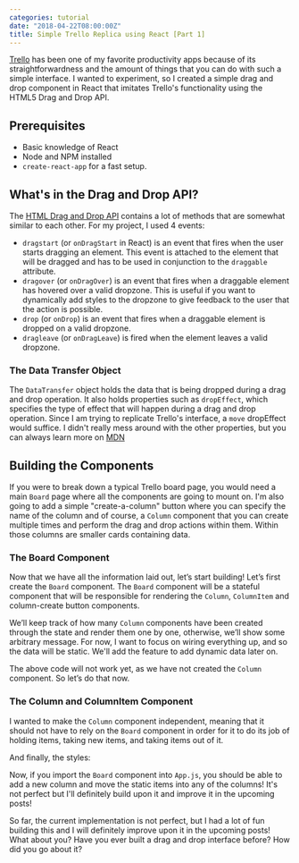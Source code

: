 ```yaml
---
categories: tutorial
date: "2018-04-22T08:00:00Z"
title: Simple Trello Replica using React [Part 1]
---
```


[Trello](https://trello.com/) has been one of my favorite productivity apps because of its straightforwardness and the amount of things that you can do with such a simple interface. I wanted to experiment, so I created a simple drag and drop component in React that imitates Trello's functionality using the HTML5 Drag and Drop API.

## Prerequisites
- Basic knowledge of React
- Node and NPM installed
- `create-react-app` for a fast setup.

## What's in the Drag and Drop API?
The [HTML Drag and Drop API](https://developer.mozilla.org/en-US/docs/Web/API/HTML_Drag_and_Drop_API) contains a lot of methods that are somewhat similar to each other. For my project, I used 4 events:

* `dragstart` (or `onDragStart` in React) is an event that fires when the user starts dragging an element. This event is attached to the element that will be dragged and has to be used in conjunction to the `draggable` attribute.
* `dragover` (or `onDragOver`) is an event that fires when a draggable element has hovered over a valid dropzone. This is useful if you want to dynamically add styles to the dropzone to give feedback to the user that the action is possible.
* `drop` (or `onDrop`) is an event that fires when a draggable element is dropped on a valid dropzone.
* `dragleave` (or `onDragLeave`) is fired when the element leaves a valid dropzone.

### The Data Transfer Object
The `DataTransfer` object holds the data that is being dropped during a drag and drop operation. It also holds properties such as `dropEffect`, which specifies the type of effect that will happen during a drag and drop operation. Since I am trying to replicate Trello's interface, a `move` dropEffect would suffice. I didn't really mess around with the other properties, but you can always learn more on [MDN](https://developer.mozilla.org/en-US/docs/Web/API/DataTransfer)


## Building the Components
If you were to break down a typical Trello board page, you would need a main `Board` page where all the components are going to mount on. I'm also going to add a simple "create-a-column" button where you can specify the name of the column and of course, a `Column` component that you can create multiple times and perform the drag and drop actions within them. Within those columns are smaller cards containing data.

### The Board Component
Now that we have all the information laid out, let’s start building!
Let’s first create the `Board` component. The `Board` component will be a stateful component that will be responsible for rendering the `Column`, `ColumnItem` and column-create button components.

We’ll keep track of how many `Column` components have been created through the state and render them one by one, otherwise, we’ll show some arbitrary message. For now, I want to focus on wiring everything up, and so the data will be static. We'll add the feature to add dynamic data later on.

<script src="https://gist.github.com/charisseysabel/95fa7b13ead3adb1a9c9d9110cd12ceb.js?file=Board.js"></script>

The above code will not work yet, as we have not created the `Column` component. So let’s do that now.

### The Column and ColumnItem Component
I wanted to make the `Column` component independent, meaning that it should not have to rely on the `Board` component in order for it to do its job of holding items, taking new items, and taking items out of it.

<script src="https://gist.github.com/charisseysabel/95fa7b13ead3adb1a9c9d9110cd12ceb.js?file=Column.js"></script>
<script src="https://gist.github.com/charisseysabel/95fa7b13ead3adb1a9c9d9110cd12ceb.js?file=ColumnItem.js"></script>

And finally, the styles:
<script src="https://gist.github.com/charisseysabel/95fa7b13ead3adb1a9c9d9110cd12ceb.js?file=App.css"></script>


Now, if you import the `Board` component into `App.js`, you should be able to add a new column and move the static items into any of the columns! It's not perfect but I'll definitely build upon it and improve it in the upcoming posts!

<script src="https://gist.github.com/charisseysabel/95fa7b13ead3adb1a9c9d9110cd12ceb.js?file=App.js"></script>

So far, the current implementation is not perfect, but I had a lot of fun building this and I will definitely improve upon it in the upcoming posts! What about you? Have you ever built a drag and drop interface before? How did you go about it?
